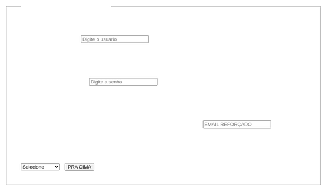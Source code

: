 <html>
  
  <head>
    <title>WORK 1A</title>
  </head>
  <style>
    body{
      background-color:white;
      color:white;
      font-size:50px;
      font-family:arial;
    }
  </style>
  <body>
    <p>Gym</p> </br>
    <fieldset>
      <legend>comece já:</legend>
      EMAIL:<input type="text" placeholder="Digite o usuario"></br></br>              
      SENHA:<input type="password" placeholder="Digite a senha"></br></br>
      EMAIL REFORÇADO:<input type="textarea" placeholder="EMAIL REFORÇADO"></br></br>
      <select>
        <option>Selecione</option>
        <option>perder barriga</option>
        <option>perder peso</option>
        <option>massa musc</option>
        <option>ganhar peso</option>
      </select>
      <button>PRA CIMA</button>
    </fieldset>
  
  </body>
  
</html>
